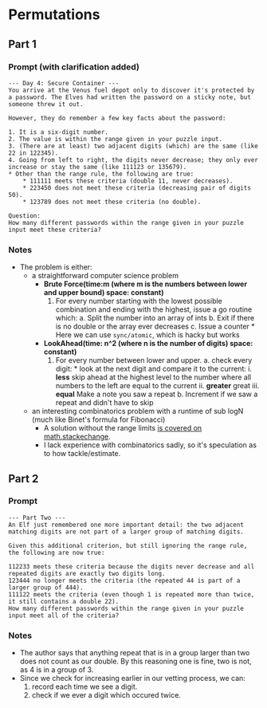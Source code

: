 # Permutations

## Part 1
### Prompt (with clarification added)
```
--- Day 4: Secure Container ---
You arrive at the Venus fuel depot only to discover it's protected by a password. The Elves had written the password on a sticky note, but someone threw it out.

However, they do remember a few key facts about the password:

1. It is a six-digit number.
2. The value is within the range given in your puzzle input.
3. (There are at least) two adjacent digits (which) are the same (like 22 in 122345).
4. Going from left to right, the digits never decrease; they only ever increase or stay the same (like 111123 or 135679).
* Other than the range rule, the following are true:
    * 111111 meets these criteria (double 11, never decreases).
    * 223450 does not meet these criteria (decreasing pair of digits 50).
    * 123789 does not meet these criteria (no double).

Question:
How many different passwords within the range given in your puzzle input meet these criteria?
```

### Notes

* The problem is either:
    *  a straightforward computer science problem
        * **Brute Force(time:m (where m is the numbers between lower and upper bound) space: constant)**
            1.  For every number starting with the lowest possible combination and ending with the highest, issue a go routine which:
                a. Split the number into an array of ints
                b. Exit if there is no double or the array ever decreases
                c. Issue a counter
                    * Here we can use `sync/atomic`, which is hacky but works
        * **LookAhead(time: n^2 (where n is the number of digits) space: constant)**
            1. For every number between lower and upper. 
                a. check every digit:
                    * look at the next digit and compare it to the current:
                        i. **less** skip ahead at the highest level to the number where all numbers to the left are equal to the current 
                        ii. **greater** great
                        iii. **equal** Make a note you saw a repeat
                b. Increment if we saw a repeat and didn't have to skip
    * an interesting combinatorics problem with a runtime of sub logN (much like Binet's formula for Fibonacci)
        * A solution without the range limits [is covered on math.stackechange](https://math.stackexchange.com/questions/336734/combinatorics-how-to-find-the-number-of-sets-of-numbers-in-increasing-order/336768#336768).  
        * I lack experience with combinatorics sadly, so it's speculation as to how tackle/estimate.

## Part 2

### Prompt 
```
--- Part Two ---
An Elf just remembered one more important detail: the two adjacent matching digits are not part of a larger group of matching digits.

Given this additional criterion, but still ignoring the range rule, the following are now true:

112233 meets these criteria because the digits never decrease and all repeated digits are exactly two digits long.
123444 no longer meets the criteria (the repeated 44 is part of a larger group of 444).
111122 meets the criteria (even though 1 is repeated more than twice, it still contains a double 22).
How many different passwords within the range given in your puzzle input meet all of the criteria?
```

### Notes
* The author says that anything repeat that is in a group larger than two does not count as our double. By this reasoning one is fine, two is not, as 4 is in a group of 3.
* Since we check for increasing earlier in our vetting process, we can:
    1. record each time we see a digit. 
    2. check if we ever a digit which occured twice. 